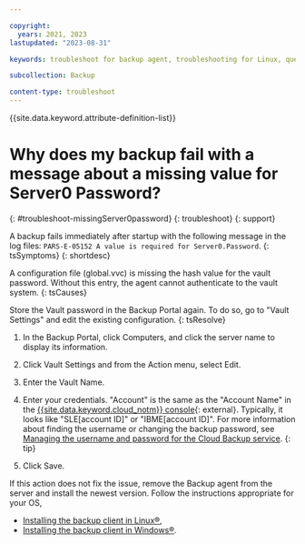 ```yaml
---

copyright:
  years: 2021, 2023
lastupdated: "2023-08-31"

keywords: troubleshoot for backup agent, troubleshooting for Linux, question about backup agent, troubleshooting backup, backup auth error, server0, Server0.Password, PARS-E-05152

subcollection: Backup

content-type: troubleshoot
---
```


{{site.data.keyword.attribute-definition-list}}

# Why does my backup fail with a message about a missing value for Server0 Password?
{: #troubleshoot-missingServer0password}
{: troubleshoot}
{: support}

A backup fails immediately after startup with the following message in the log files: `PARS-E-05152 A value is required for Server0.Password`.
{: tsSymptoms}
{: shortdesc}

A configuration file (global.vvc) is missing the hash value for the vault password. Without this entry, the agent cannot authenticate to the vault system.
{: tsCauses}

Store the Vault password in the Backup Portal again. To do so, go to "Vault Settings" and edit the existing configuration.
{: tsResolve}

1. In the Backup Portal, click Computers, and click the server name to display its information.
2. Click Vault Settings and from the Action menu, select Edit.
3. Enter the Vault Name.
4. Enter your credentials.
   "Account" is the same as the "Account Name" in the [{{site.data.keyword.cloud_notm}} console](/cloud-storage/backup){: external}. Typically, it looks like "SLE[account ID]" or "IBME[account ID]". For more information about finding the username or changing the backup password, see [Managing the username and password for the Cloud Backup service](/docs/Backup?topic=Backup-changePassword).
   {: tip}

5. Click Save.

If this action does not fix the issue, remove the Backup agent from the server and install the newest version. Follow the instructions appropriate for your OS,
- [Installing the backup client in Linux&reg;](/docs/Backup?topic=Backup-InstallinLinux),
- [Installing the backup client in Windows&reg;](/docs/Backup?topic=Backup-InstallinWindows).
